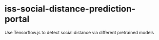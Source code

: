 # iss-social-distance-prediction-portal
Use Tensorflow.js to detect social distance via different pretrained models
